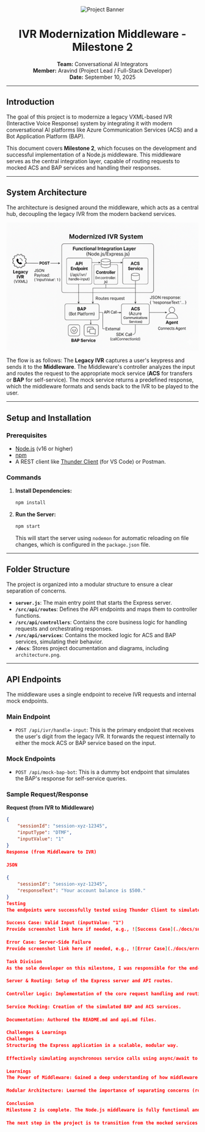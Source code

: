 <p align="center">
  <img src="https://storage.googleapis.com/gemini-prod-us-west1-assets/images/688849b3922d365f17127e2a48a0f968" alt="Project Banner">
</p>

<h1 align="center">IVR Modernization Middleware - Milestone 2</h1>

<p align="center">
  <strong>Team:</strong> Conversational AI Integrators<br>
  <strong>Member:</strong> Aravind (Project Lead / Full-Stack Developer)<br>
  <strong>Date:</strong> September 10, 2025
</p>

---

## Introduction

The goal of this project is to modernize a legacy VXML-based IVR (Interactive Voice Response) system by integrating it with modern conversational AI platforms like Azure Communication Services (ACS) and a Bot Application Platform (BAP).

This document covers **Milestone 2**, which focuses on the development and successful implementation of a Node.js middleware. This middleware serves as the central integration layer, capable of routing requests to mocked ACS and BAP services and handling their responses.

---

## System Architecture

The architecture is designed around the middleware, which acts as a central hub, decoupling the legacy IVR from the modern backend services.

![System Architecture Diagram](./docs/architecture.png)

The flow is as follows: The **Legacy IVR** captures a user's keypress and sends it to the **Middleware**. The Middleware's controller analyzes the input and routes the request to the appropriate mock service (**ACS** for transfers or **BAP** for self-service). The mock service returns a predefined response, which the middleware formats and sends back to the IVR to be played to the user.

---

## Setup and Installation

### **Prerequisites**

- [Node.js](https://nodejs.org/) (v16 or higher)
- [npm](https://www.npmjs.com/)
- A REST client like [Thunder Client](https://www.thunderclient.com/) (for VS Code) or Postman.

### **Commands**

1.  **Install Dependencies:**
    ```bash
    npm install
    ```
2.  **Run the Server:**
    ```bash
    npm start
    ```
    This will start the server using `nodemon` for automatic reloading on file changes, which is configured in the `package.json` file.

---

## Folder Structure

The project is organized into a modular structure to ensure a clear separation of concerns.

- **`server.js`**: The main entry point that starts the Express server.
- **`/src/api/routes`**: Defines the API endpoints and maps them to controller functions.
- **`/src/api/controllers`**: Contains the core business logic for handling requests and orchestrating responses.
- **`/src/api/services`**: Contains the mocked logic for ACS and BAP services, simulating their behavior.
- **`/docs`**: Stores project documentation and diagrams, including `architecture.png`.

---

## API Endpoints

The middleware uses a single endpoint to receive IVR requests and internal mock endpoints.

### **Main Endpoint**

- `POST /api/ivr/handle-input`: This is the primary endpoint that receives the user's digit from the legacy IVR. It forwards the request internally to either the mock ACS or BAP service based on the input.

### **Mock Endpoints**

- `POST /api/mock-bap-bot`: This is a dummy bot endpoint that simulates the BAP's response for self-service queries.

### **Sample Request/Response**

**Request (from IVR to Middleware)**

```json
{
    "sessionId": "session-xyz-12345",
    "inputType": "DTMF",
    "inputValue": "1"
}
Response (from Middleware to IVR)

JSON

{
    "sessionId": "session-xyz-12345",
    "responseText": "Your account balance is $500."
}
Testing
The endpoints were successfully tested using Thunder Client to simulate the IVR.

Success Case: Valid Input (inputValue: "1")
Provide screenshot link here if needed, e.g., ![Success Case](./docs/success-test.png)

Error Case: Server-Side Failure
Provide screenshot link here if needed, e.g., ![Error Case](./docs/error-test.png)

Task Division
As the sole developer on this milestone, I was responsible for the end-to-end development of all modules:

Server & Routing: Setup of the Express server and API routes.

Controller Logic: Implementation of the core request handling and routing logic.

Service Mocking: Creation of the simulated BAP and ACS services.

Documentation: Authored the README.md and api.md files.

Challenges & Learnings
Challenges
Structuring the Express application in a scalable, modular way.

Effectively simulating asynchronous service calls using async/await to mimic real-world API interactions with Axios.

Learnings
The Power of Middleware: Gained a deep understanding of how middleware can act as a powerful bridge between legacy and modern systems, enabling phased modernization without a complete overhaul.

Modular Architecture: Learned the importance of separating concerns (routes, controllers, services) to create code that is clean, maintainable, and easy to test.

Conclusion
Milestone 2 is complete. The Node.js middleware is fully functional and successfully orchestrates workflows using mocked BAP and ACS services. It correctly handles various user inputs and includes robust error handling.

The next step in the project is to transition from the mocked services to integrating with the live ACS and BAP platforms, which will involve handling real API credentials, SDKs, and live call data.
```
